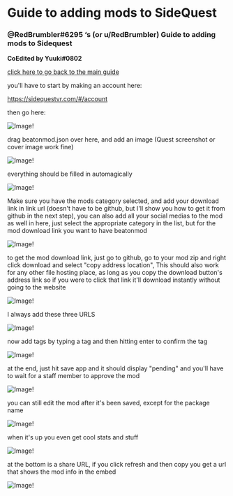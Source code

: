<!---**These guides are RedBrumbler's guides**--->

# Guide to adding mods to SideQuest

### @RedBrumbler#6295 ‘s (or u/RedBrumbler) Guide to adding mods to Sidequest

**CoEdited by Yuuki#0802**

[click here to go back to the main guide](https://github.com/RedBrumbler/BeatOnCustomSabers/blob/master/README.md)



you'll have to start by making an account here:

https://sidequestvr.com/#/account

then go here:

![Image!](https://github.com/RedBrumbler/BeatOnCustomSabers/blob/master/Guidefiles/AddmodtoSQ/1.png)

drag beatonmod.json over here, and add an image (Quest screenshot or cover image work fine)

![Image!](https://github.com/RedBrumbler/BeatOnCustomSabers/blob/master/Guidefiles/AddmodtoSQ/2.png)

everything should be filled in automagically

![Image!](https://github.com/RedBrumbler/BeatOnCustomSabers/blob/master/Guidefiles/AddmodtoSQ/3.png)

Make sure you have the mods category selected, and add your download link in link url (doesn't have to be github, but I'll show you how to get it from github in the next step), you can also add all your social medias to the mod as well in here, just select the appropriate category in the list, but for the mod download link you want to have beatonmod

![Image!](https://github.com/RedBrumbler/BeatOnCustomSabers/blob/master/Guidefiles/AddmodtoSQ/42.png)

to get the mod download link, just go to github, go to your mod zip and right click download and select "copy address location", This should also work for any other file hosting place, as long as you copy the download button's address link so if you were to click that link it'll download instantly without going to the website

![Image!](https://github.com/RedBrumbler/BeatOnCustomSabers/blob/master/Guidefiles/AddmodtoSQ/5.png)

I always add these three URLS

![Image!](https://github.com/RedBrumbler/BeatOnCustomSabers/blob/master/Guidefiles/AddmodtoSQ/6.png)

now add tags by typing a tag and then hitting enter to confirm the tag

![Image!](https://github.com/RedBrumbler/BeatOnCustomSabers/blob/master/Guidefiles/AddmodtoSQ/7.png)

at the end, just hit save app and it should display "pending" and you'll have to wait for a staff member to approve the mod

![Image!](https://github.com/RedBrumbler/BeatOnCustomSabers/blob/master/Guidefiles/AddmodtoSQ/8.png)

you can still edit the mod after it's been saved, except for the package name 

![Image!](https://github.com/RedBrumbler/BeatOnCustomSabers/blob/master/Guidefiles/AddmodtoSQ/11.png)

when it's up you even get cool stats and stuff

![Image!](https://github.com/RedBrumbler/BeatOnCustomSabers/blob/master/Guidefiles/AddmodtoSQ/9.png)

at the bottom is a share URL, if you click refresh and then copy you get a url that shows the mod info in the embed

![Image!](https://github.com/RedBrumbler/BeatOnCustomSabers/blob/master/Guidefiles/AddmodtoSQ/10.png)

<!---**These guides are RedBrumbler's guides**--->
